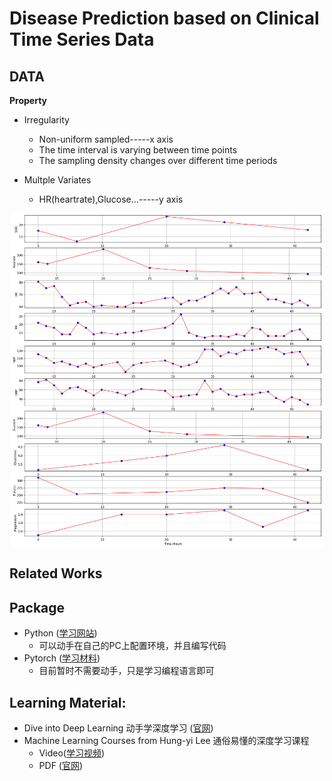 
# Disease Prediction based on Clinical Time Series Data
## DATA
**Property**
* Irregularity
	* Non-uniform sampled-----x axis
	* The time interval is varying between time points 
	* The sampling density changes over different time periods

* Multple Variates 
	* HR(heartrate),Glucose...-----y axis

<p align="center">
    <img src="output.png" width="500" align="center">
</p>

## Related Works


## Package
* Python ([学习网站](https://www.runoob.com/python3/python3-install.html))
	* 可以动手在自己的PC上配置环境，并且编写代码
* Pytorch ([学习材料](https://github.com/xiaotudui/pytorch-tutorial))
	* 目前暂时不需要动手，只是学习编程语言即可



## Learning Material: 
* Dive into Deep Learning 动手学深度学习 ([官网](https://d2l.ai/))
* Machine Learning Courses from Hung-yi Lee 通俗易懂的深度学习课程
	* Video([学习视频](https://www.bilibili.com/video/BV1NX4y1r7nP/?spm_id_from=333.337.search-card.all.click))
	* PDF ([官网](https://speech.ee.ntu.edu.tw/~hylee/ml/2023-spring.php))


